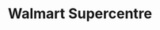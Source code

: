 ---
title: "Walmart Supercentre"
url: /mississauga/walmart-supercentre-dundas-street-east/
shop: supermarket
---